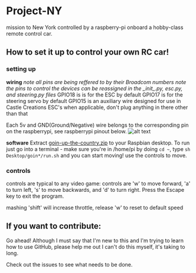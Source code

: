 # Project-NY
mission to New York controlled by a raspberry-pi onboard a hobby-class remote control car.
## How to set it up to control your own RC car!
### setting up
**wiring**
*note all pins are being reffered to by their Broadcom numbers*
*note the pins to control the devices can be reassigned in the \__init__.py, esc.py, and steering.py files*
GPIO18 is is for the ESC by default
GPIO17 is for the steering servo by default
GPIO15 is an auxiliary wire designed for use in Castle Creations ESC's when applicable, don't plug anything in there other than that

Each 5v and GND(Ground/Negative) wire belongs to the corresponding pin on the raspberrypi, see raspberrypi pinout below.
![alt text](https://pinout.xyz/resources/raspberry-pi-pinout.png "raspberrypi pinout")

**software**
Extract [goin-up-the-country.zip](https://github.com/1971chevycamaro/goin-up-the-country/archive/master.zip) to your Raspbian desktop. To run just go into a terminal - make sure you're in /home/pi by doing `cd ~`, type `sh Desktop/goin*/run.sh` and you can start moving! use the controls to move.

### controls
controls are typical to any video game:
controls are 'w' to move forward, 'a' to turn left, 's' to move backwards, and 'd' to turn right. Press the Escape key to exit the program.

mashing 'shift' will increase throttle, release 'w' to reset to default speed

## If you want to contribute:
Go ahead! Although I must say that I'm new to this and I'm trying to learn how to use GitHub, please help me out I can't do this myself, it's taking to long. 

Check out the issues to see what needs to be done.
